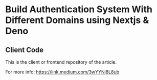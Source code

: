 # Build Authentication System With Different Domains using Nextjs & Deno

## Client Code
This is the client or frontend repository of the article.

For more info:
https://link.medium.com/3wYYNj8L8ub
